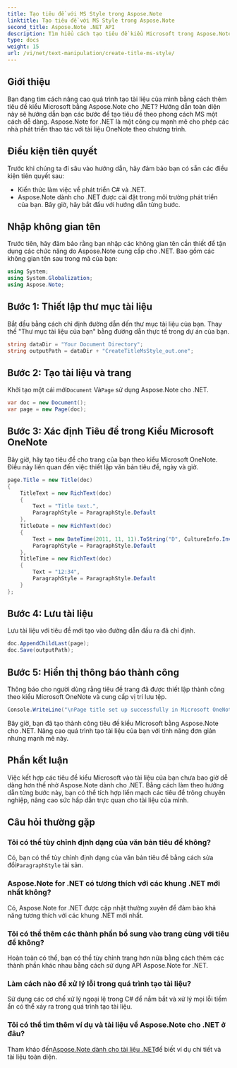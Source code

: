 ```yaml
---
title: Tạo tiêu đề với MS Style trong Aspose.Note
linktitle: Tạo tiêu đề với MS Style trong Aspose.Note
second_title: Aspose.Note .NET API
description: Tìm hiểu cách tạo tiêu đề kiểu Microsoft trong Aspose.Note cho .NET. Nâng cao trình bày tài liệu của bạn với hướng dẫn dễ làm theo này.
type: docs
weight: 15
url: /vi/net/text-manipulation/create-title-ms-style/
---
```

## Giới thiệu
Bạn đang tìm cách nâng cao quá trình tạo tài liệu của mình bằng cách thêm tiêu đề kiểu Microsoft bằng Aspose.Note cho .NET? Hướng dẫn toàn diện này sẽ hướng dẫn bạn các bước để tạo tiêu đề theo phong cách MS một cách dễ dàng. Aspose.Note for .NET là một công cụ mạnh mẽ cho phép các nhà phát triển thao tác với tài liệu OneNote theo chương trình.
## Điều kiện tiên quyết
Trước khi chúng ta đi sâu vào hướng dẫn, hãy đảm bảo bạn có sẵn các điều kiện tiên quyết sau:
- Kiến thức làm việc về phát triển C# và .NET.
- Aspose.Note dành cho .NET được cài đặt trong môi trường phát triển của bạn.
Bây giờ, hãy bắt đầu với hướng dẫn từng bước.
## Nhập không gian tên
Trước tiên, hãy đảm bảo rằng bạn nhập các không gian tên cần thiết để tận dụng các chức năng do Aspose.Note cung cấp cho .NET. Bao gồm các không gian tên sau trong mã của bạn:
```csharp
using System;
using System.Globalization;
using Aspose.Note;
```
## Bước 1: Thiết lập thư mục tài liệu
Bắt đầu bằng cách chỉ định đường dẫn đến thư mục tài liệu của bạn. Thay thế "Thư mục tài liệu của bạn" bằng đường dẫn thực tế trong dự án của bạn.
```csharp
string dataDir = "Your Document Directory";
string outputPath = dataDir + "CreateTitleMsStyle_out.one";
```
## Bước 2: Tạo tài liệu và trang
 Khởi tạo một cái mới`Document` Và`Page` sử dụng Aspose.Note cho .NET.
```csharp
var doc = new Document();
var page = new Page(doc);
```
## Bước 3: Xác định Tiêu đề trong Kiểu Microsoft OneNote
Bây giờ, hãy tạo tiêu đề cho trang của bạn theo kiểu Microsoft OneNote. Điều này liên quan đến việc thiết lập văn bản tiêu đề, ngày và giờ.
```csharp
page.Title = new Title(doc)
{
    TitleText = new RichText(doc)
    {
        Text = "Title text.",
        ParagraphStyle = ParagraphStyle.Default
    },
    TitleDate = new RichText(doc)
    {
        Text = new DateTime(2011, 11, 11).ToString("D", CultureInfo.InvariantCulture),
        ParagraphStyle = ParagraphStyle.Default
    },
    TitleTime = new RichText(doc)
    {
        Text = "12:34",
        ParagraphStyle = ParagraphStyle.Default
    }
};
```
## Bước 4: Lưu tài liệu
Lưu tài liệu với tiêu đề mới tạo vào đường dẫn đầu ra đã chỉ định.
```csharp
doc.AppendChildLast(page);
doc.Save(outputPath);
```
## Bước 5: Hiển thị thông báo thành công
Thông báo cho người dùng rằng tiêu đề trang đã được thiết lập thành công theo kiểu Microsoft OneNote và cung cấp vị trí lưu tệp.
```csharp
Console.WriteLine("\nPage title set up successfully in Microsoft OneNote style.\nFile saved at " + outputPath);
```
Bây giờ, bạn đã tạo thành công tiêu đề kiểu Microsoft bằng Aspose.Note cho .NET. Nâng cao quá trình tạo tài liệu của bạn với tính năng đơn giản nhưng mạnh mẽ này.
## Phần kết luận
Việc kết hợp các tiêu đề kiểu Microsoft vào tài liệu của bạn chưa bao giờ dễ dàng hơn thế nhờ Aspose.Note dành cho .NET. Bằng cách làm theo hướng dẫn từng bước này, bạn có thể tích hợp liền mạch các tiêu đề trông chuyên nghiệp, nâng cao sức hấp dẫn trực quan cho tài liệu của mình.
## Câu hỏi thường gặp
### Tôi có thể tùy chỉnh định dạng của văn bản tiêu đề không?
 Có, bạn có thể tùy chỉnh định dạng của văn bản tiêu đề bằng cách sửa đổi`ParagraphStyle` tài sản.
### Aspose.Note for .NET có tương thích với các khung .NET mới nhất không?
Có, Aspose.Note for .NET được cập nhật thường xuyên để đảm bảo khả năng tương thích với các khung .NET mới nhất.
### Tôi có thể thêm các thành phần bổ sung vào trang cùng với tiêu đề không?
Hoàn toàn có thể, bạn có thể tùy chỉnh trang hơn nữa bằng cách thêm các thành phần khác nhau bằng cách sử dụng API Aspose.Note for .NET.
### Làm cách nào để xử lý lỗi trong quá trình tạo tài liệu?
Sử dụng các cơ chế xử lý ngoại lệ trong C# để nắm bắt và xử lý mọi lỗi tiềm ẩn có thể xảy ra trong quá trình tạo tài liệu.
### Tôi có thể tìm thêm ví dụ và tài liệu về Aspose.Note cho .NET ở đâu?
 Tham khảo đến[Aspose.Note dành cho tài liệu .NET](https://reference.aspose.com/note/net/)để biết ví dụ chi tiết và tài liệu toàn diện.